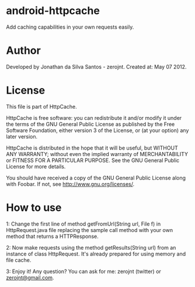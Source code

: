 android-httpcache
=================

Add caching capabilities in your own requests easily.

Author
======

Developed by Jonathan da Silva Santos - zerojnt.
Created at: May 07 2012.

License
=======

This file is part of HttpCache.

HttpCache is free software: you can redistribute it and/or modify
it under the terms of the GNU General Public License as published by
the Free Software Foundation, either version 3 of the License, or
(at your option) any later version.
 
HttpCache is distributed in the hope that it will be useful,
but WITHOUT ANY WARRANTY; without even the implied warranty of
MERCHANTABILITY or FITNESS FOR A PARTICULAR PURPOSE.  See the
GNU General Public License for more details.
 
You should have received a copy of the GNU General Public License
along with Foobar.  If not, see <http://www.gnu.org/licenses/>.
 

How to use
===========

1:	Change the first line of method getFromUrl(String url, File f) in HttpRequest.java file replacing
  	the sample call method with your own method that returns a HTTPResponse.

2:	Now make requests using the method getResults(String url) from an instance of class HttpRequest.
	It's already prepared for using memory and file cache.

3:	Enjoy it! Any question? You can ask for me: zerojnt (twitter) or zerojnt@gmail.com.


